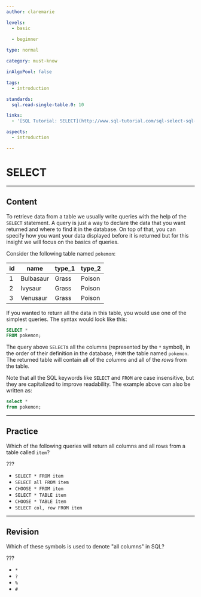 ```yaml
---
author: claremarie

levels:
  - basic
  
  - beginner

type: normal

category: must-know

inAlgoPool: false

tags:
  - introduction

standards:
  sql.read-single-table.0: 10

links:
  - '[SQL Tutorial: SELECT](http://www.sql-tutorial.com/sql-select-sql-tutorial/){website}'

aspects:
  - introduction

---
```


# SELECT

---
## Content

To retrieve data from a table we usually write queries with the help of the `SELECT` statement. A query is just a way to declare the data that you want returned and where to find it in the database. On top of that, you can specify how you want your data displayed before it is returned but for this insight we will focus on the basics of queries.
 
Consider the following table named `pokemon`:

| id | name      | type_1 | type_2 |
|----|-----------|--------|--------|
| 1  | Bulbasaur | Grass  | Poison |
| 2  | Ivysaur   | Grass  | Poison |
| 3  | Venusaur  | Grass  | Poison |

If you wanted to return all the data in this table, you would use one of the simplest queries. The syntax would look like this:
```sql
SELECT *
FROM pokemon;
```

The query above `SELECT`s all the columns (represented by the `*` symbol), in the order of their definition in the database, `FROM` the table named `pokemon`. The returned table will contain all of the *columns* and all of the *rows* from the table.

Note that all the SQL keywords like `SELECT` and `FROM` are case insensitive, but they are capitalized to improve readability. The example above can also be written as:

```sql
select *
from pokemon;
```


---
## Practice

Which of the following queries will return all columns and all rows from a table called `item`?

???

* `SELECT * FROM item`
* `SELECT all FROM item`
* `CHOOSE * FROM item`
* `SELECT * TABLE item`
* `CHOOSE * TABLE item`
* `SELECT col, row FROM item`

---
## Revision

Which of these symbols is used to denote "all columns" in SQL?

???

* `*`
* `?`
* `%`
* `#`
